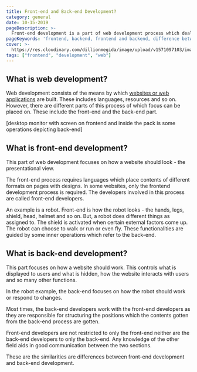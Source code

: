 ```yaml
---
title: Front-end and Back-end Development?
category: general
date: 10-15-2019
pageDescription: >-
  Front-end development is a part of web development process which deals with how a website looks while the back-end deals with how it the website works.
pageKeywords: 'frontend, backend, frontend and backend, difference between frontend and backend, frontend development, backend development, difference between frontend development and backend development'
cover: >-
  https://res.cloudinary.com/dillionmegida/image/upload/v1571097103/images/blogs_cover/understanding-event.target_o5l0cq.jpg
tags: ["frontend", "development", "web"]
---
```

## What is web development?
Web development consists of the means by which [websites or web applications]() are built. These includes languages, resources and so on. However, there are different parts of this process of which focus can be placed on. These include the front-end and the back-end part.

[desktop monitor with screen on frontend and inside the pack is some operations depicting back-end]

## What is front-end development?
This part of web development focuses on how a website should look - the presentational view.

The front-end process requires languages which place contents of different formats on pages with designs. In some websites, only the frontend development process is required. The developers involved in this process are called front-end developers.

An example is a robot. Front-end is how the robot looks - the hands, legs, shield, head, helmet and so on. But, a robot does different things as assigned to. The shield is activated when certain external factors come up. The robot can choose to walk or run or even fly. These functionalities are guided by some inner operations which refer to the back-end.

## What is back-end development?
This part focuses on how a website should work. This controls what is displayed to users and what is hidden, how the website interacts with users and so many other functions.

In the robot example, the back-end focuses on how the robot should work or respond to changes.

Most times, the back-end developers work with the front-end developers as they are responsible for structuring the positions which the contents gotten from the back-end process are gotten.

Front-end developers are not restricted to only the front-end neither are the back-end developers to only the back-end. Any knowledge of the other field aids in good communication between the two sections.

These are the similarities are differences between front-end development and back-end development.